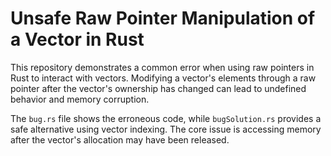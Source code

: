 # Unsafe Raw Pointer Manipulation of a Vector in Rust

This repository demonstrates a common error when using raw pointers in Rust to interact with vectors. Modifying a vector's elements through a raw pointer after the vector's ownership has changed can lead to undefined behavior and memory corruption.

The `bug.rs` file shows the erroneous code, while `bugSolution.rs` provides a safe alternative using vector indexing.  The core issue is accessing memory after the vector's allocation may have been released.